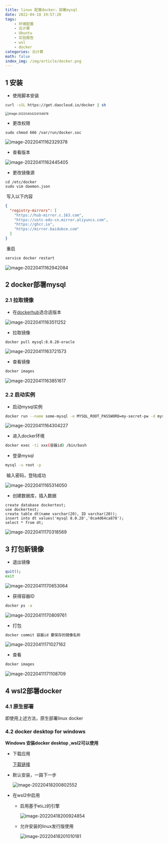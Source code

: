 ```yaml
---
title: linux 配置docker，部署mysql
date: 2022-04-18 19:57:28
tags: 
    - 环境配置
    - 云计算
    - Ubuntu
    - 实验报告
    - wsl
    - docker
categories: 云计算
math: false
index_img: /img/article/docker.png
---
```

## 1 安装

- 使用脚本安装

```bash
curl -sSL https://get.daocloud.io/docker | sh
```

<img src="https://cdn.jsdelivr.net/gh/F7kyyy/picture@main/img/202204042241275.png" alt="image-20220404224134678" style="zoom: 67%;" />

- 更改权限

```shell
sudo chmod 666 /var/run/docker.soc
```

![image-20220411162329378](https://cdn.jsdelivr.net/gh/F7kyyy/picture@main/img/202204111623506.png)

- 查看版本

![image-20220411162445405](https://cdn.jsdelivr.net/gh/F7kyyy/picture@main/img/202204111624567.png)

- 更改镜像源

```
cd /etc/docker
sudo vim daemon.json	
```

​	写入以下内容

```json
{
  "registry-mirrors": [
    "https://hub-mirror.c.163.com",
    "https://ustc-edu-cn.mirror.aliyuncs.com",
    "https://ghcr.io",
    "https://mirror.baidubce.com"
  ]
}
```

​	重启

```bash
service docker restart
```

![image-20220411162942084](https://cdn.jsdelivr.net/gh/F7kyyy/picture@main/img/202204111629166.png)

## 2 docker部署mysql

### 2.1 拉取镜像

- 在[dockerhub](https://registry.hub.docker.com/_/mysql?tab=tags)选合适版本

![image-20220411163511252](https://cdn.jsdelivr.net/gh/F7kyyy/picture@main/img/202204111635301.png)

- 拉取镜像

```dockerfile
docker pull mysql:8.0.28-oracle
```

![image-20220411163721573](https://cdn.jsdelivr.net/gh/F7kyyy/picture@main/img/202204111637821.png)

- 查看镜像

```bash
docker images
```

![image-20220411163851617](https://cdn.jsdelivr.net/gh/F7kyyy/picture@main/img/202204111638702.png)

### 2.2 启动实例

- 启动mysql实例

```bash
docker run --name some-mysql -e MYSQL_ROOT_PASSWORD=my-secret-pw -d mysql:tag
```

![image-20220411164304227](https://cdn.jsdelivr.net/gh/F7kyyy/picture@main/img/202204111643276.png)

- 进入docker环境

```bash
docker exec -ti xxx(容器id) /bin/bash
```

- 登录mysql

```bash
mysql -u root -p
```

​		输入密码，登陆成功

![image-20220411165314050](https://cdn.jsdelivr.net/gh/F7kyyy/picture@main/img/202204111653219.png)

- 创建数据库，插入数据

```mysql
create database dockertest;
use dockertest;
create table dt(name varchar(20), ID varchar(20));
insert into dt values('mysql 8.0.28','0ca4d64ca878');
select * from dt;
```

![image-20220411170318569](https://cdn.jsdelivr.net/gh/F7kyyy/picture@main/img/202204111703656.png)

## 3 打包新镜像

- 退出镜像

```bash
quit();
exit
```

![image-20220411170653064](https://cdn.jsdelivr.net/gh/F7kyyy/picture@main/img/202204111706145.png)

- 获得容器ID

```bash
docker ps -a
```

![image-20220411170809761](https://cdn.jsdelivr.net/gh/F7kyyy/picture@main/img/202204111708916.png)

- 打包

```bash
docker commit 容器id 要保存的镜像名称
```

![image-20220411171027162](https://cdn.jsdelivr.net/gh/F7kyyy/picture@main/img/202204111710251.png)

- 查看

```bash
docker images
```

![image-20220411171108709](https://cdn.jsdelivr.net/gh/F7kyyy/picture@main/img/202204111711817.png)



## 4 wsl2部署docker

### 4.1 原生部署

即使用上述方法，原生部署linux docker

### 4.2 docker desktop for windows

**Windows 安装docker desktop ,wsl2可以使用**

- 下载应用

  [下载链接](https://www.docker.com/products/docker-desktop/)

- 默认安装，一路下一步

  ![image-20220418200802552](https://cdn.jsdelivr.net/gh/F7kyyy/picture@main/img/202204182008720.png)

- 在wsl2中启用

  - 启用基于`WSL2`的引擎
  
    ![image-20220418200924854](https://cdn.jsdelivr.net/gh/F7kyyy/picture@main/img/202204182009968.png)
  
  - 允许安装的linux发行版使用
  
    ![image-20220418201010181](https://cdn.jsdelivr.net/gh/F7kyyy/picture@main/img/202204182010263.png)
  
  